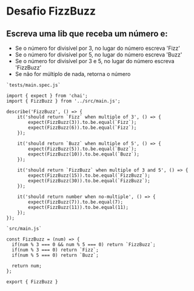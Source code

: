# Desafio FizzBuzz

## Escreva uma lib que receba um número e:

- Se o número for divisível por 3, no lugar do número escreva 'Fizz'
- Se o número for divisível por 5, no lugar do número escreva 'Buzz'
- Se o número for divisível por 3 e 5, no lugar do número escreva 'FizzBuzz'
- Se não for múltiplo de nada, retorna o número

```JS
`tests/main.spec.js`

import { expect } from 'chai';
import { FizzBuzz } from '../src/main.js';

describe('FizzBuzz', () => {
    it('should return `Fizz` when multiple of 3', () => {
        expect(FizzBuzz(3)).to.be.equal(`Fizz`);
        expect(FizzBuzz(6)).to.be.equal(`Fizz`);
    });

    it('should return `Buzz` when multiple of 5', () => {
        expect(FizzBuzz(5)).to.be.equal(`Buzz`);
        expect(FizzBuzz(10)).to.be.equal(`Buzz`);
    });

    it('should return `FizzBuzz` when multiple of 3 and 5', () => {
        expect(FizzBuzz(15)).to.be.equal(`FizzBuzz`);
        expect(FizzBuzz(30)).to.be.equal(`FizzBuzz`);
    });

    it('should return number when no-multiple', () => {
        expect(FizzBuzz(7)).to.be.equal(7);
        expect(FizzBuzz(11)).to.be.equal(11);
    });
});
```

```JS
`src/main.js`

const FizzBuzz = (num) => {
  if(num % 3 === 0 && num % 5 === 0) return `FizzBuzz`;
  if(num % 3 === 0) return `Fizz`;
  if(num % 5 === 0) return `Buzz`;

  return num;
};

export { FizzBuzz }
```